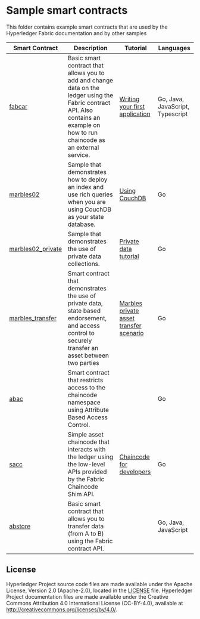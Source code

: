 [//]: # (SPDX-License-Identifier: CC-BY-4.0)

# Sample smart contracts

This folder contains example smart contracts that are used by the Hyperledger Fabric documentation and by other samples

|  **Smart Contract** | **Description** | **Tutorial** | **Languages** |
| -----------|------------------------------|----------|---------|
| [fabcar](fabcar) | Basic smart contract that allows you to add and change data on the ledger using the Fabric contract API. Also contains an example on how to run chaincode as an external service. | [Writing your first application](https://hyperledger-fabric.readthedocs.io/en/release-2.1/write_first_app.html) | Go, Java, JavaScript, Typescript |
| [marbles02](marbles02) | Sample that demonstrates how to deploy an index and use rich queries when you are using CouchDB as your state database. | [Using CouchDB](https://hyperledger-fabric.readthedocs.io/en/release-2.1/couchdb_tutorial.html) | Go |
| [marbles02_private](marbles02_private) | Sample that demonstrates the use of private data collections. | [Private data tutorial](https://hyperledger-fabric.readthedocs.io/en/release-2.1/private_data_tutorial.html) | Go |
| [marbles_transfer](marbles_transfer) | Smart contract that demonstrates the use of private data, state based endorsement, and access control to securely transfer an asset between two parties | [Marbles private asset transfer scenario](marbles_transfer/README.md) | Go |
| [abac](abac) | Smart contract that restricts access to the chaincode namespace using Attribute Based Access Control. | | Go|
| [sacc](sacc) | Simple asset chaincode that interacts with the ledger using the low-level APIs provided by the Fabric Chaincode Shim API. | [Chaincode for developers](https://hyperledger-fabric.readthedocs.io/en/release-2.1/chaincode4ade.html) | Go |
| [abstore](abstore) | Basic smart contract that allows you to transfer data (from A to B) using the Fabric contract API. |  | Go, Java, JavaScript |

## License <a name="license"></a>

Hyperledger Project source code files are made available under the Apache
License, Version 2.0 (Apache-2.0), located in the [LICENSE](LICENSE) file.
Hyperledger Project documentation files are made available under the Creative
Commons Attribution 4.0 International License (CC-BY-4.0), available at http://creativecommons.org/licenses/by/4.0/.
